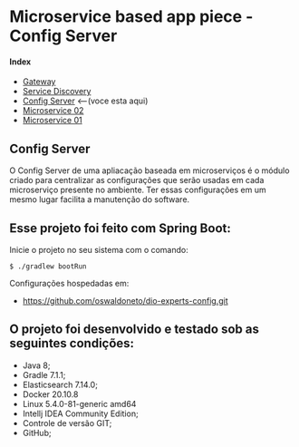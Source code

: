 # Microservice based app piece - Config Server

#### Index

* [Gateway](https://github.com/PedrosUsername/gateway)
* [Service Discovery](https://github.com/PedrosUsername/service_discovery)
* [Config Server](https://github.com/PedrosUsername/config_server) <--(voce esta aqui)
* [Microservice 02](https://github.com/PedrosUsername/microservice_02)
* [Microservice 01](https://github.com/PedrosUsername/microservice_01)

## Config Server

O Config Server de uma apliacação baseada em microserviços é o módulo criado para centralizar as
configurações que serão usadas em cada microserviço presente no ambiente. Ter essas configurações
em um mesmo lugar facilita a manutenção do software.

## Esse projeto foi feito com Spring Boot:

Inicie o projeto no seu sistema com o comando:

```shell script
$ ./gradlew bootRun
```

Configurações hospedadas em:

* https://github.com/oswaldoneto/dio-experts-config.git

## O projeto foi desenvolvido e testado sob as seguintes condições:

* Java 8;
* Gradle 7.1.1;
* Elasticsearch 7.14.0;
* Docker 20.10.8
* Linux 5.4.0-81-generic amd64
* Intellj IDEA Community Edition;
* Controle de versão GIT;
* GitHub;
